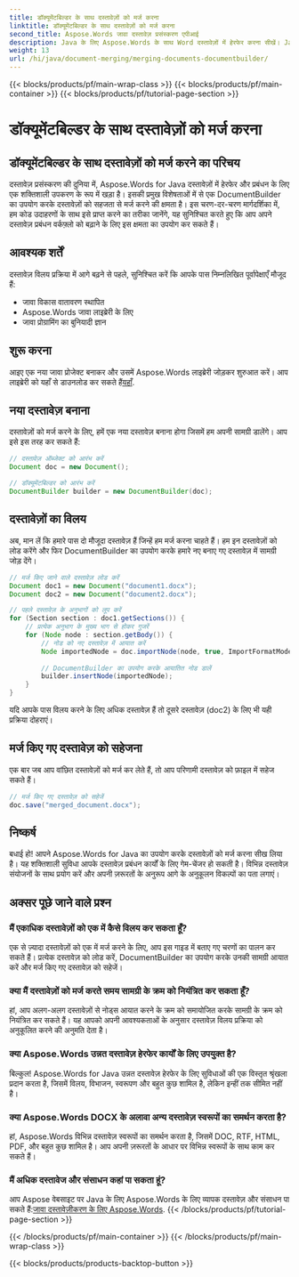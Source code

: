 ```yaml
---
title: डॉक्यूमेंटबिल्डर के साथ दस्तावेज़ों को मर्ज करना
linktitle: डॉक्यूमेंटबिल्डर के साथ दस्तावेज़ों को मर्ज करना
second_title: Aspose.Words जावा दस्तावेज़ प्रसंस्करण एपीआई
description: Java के लिए Aspose.Words के साथ Word दस्तावेज़ों में हेरफेर करना सीखें। Java में प्रोग्रामेटिक रूप से दस्तावेज़ बनाएँ, संपादित करें, मर्ज करें और परिवर्तित करें।
weight: 13
url: /hi/java/document-merging/merging-documents-documentbuilder/
---
```


{{< blocks/products/pf/main-wrap-class >}}
{{< blocks/products/pf/main-container >}}
{{< blocks/products/pf/tutorial-page-section >}}

# डॉक्यूमेंटबिल्डर के साथ दस्तावेज़ों को मर्ज करना


## डॉक्यूमेंटबिल्डर के साथ दस्तावेज़ों को मर्ज करने का परिचय

दस्तावेज़ प्रसंस्करण की दुनिया में, Aspose.Words for Java दस्तावेज़ों में हेरफेर और प्रबंधन के लिए एक शक्तिशाली उपकरण के रूप में खड़ा है। इसकी प्रमुख विशेषताओं में से एक DocumentBuilder का उपयोग करके दस्तावेज़ों को सहजता से मर्ज करने की क्षमता है। इस चरण-दर-चरण मार्गदर्शिका में, हम कोड उदाहरणों के साथ इसे प्राप्त करने का तरीका जानेंगे, यह सुनिश्चित करते हुए कि आप अपने दस्तावेज़ प्रबंधन वर्कफ़्लो को बढ़ाने के लिए इस क्षमता का उपयोग कर सकते हैं।

## आवश्यक शर्तें

दस्तावेज़ विलय प्रक्रिया में आगे बढ़ने से पहले, सुनिश्चित करें कि आपके पास निम्नलिखित पूर्वापेक्षाएँ मौजूद हैं:

- जावा विकास वातावरण स्थापित
- Aspose.Words जावा लाइब्रेरी के लिए
- जावा प्रोग्रामिंग का बुनियादी ज्ञान

## शुरू करना

 आइए एक नया जावा प्रोजेक्ट बनाकर और उसमें Aspose.Words लाइब्रेरी जोड़कर शुरुआत करें। आप लाइब्रेरी को यहाँ से डाउनलोड कर सकते हैं[यहाँ](https://releases.aspose.com/words/java/).

## नया दस्तावेज़ बनाना

दस्तावेज़ों को मर्ज करने के लिए, हमें एक नया दस्तावेज़ बनाना होगा जिसमें हम अपनी सामग्री डालेंगे। आप इसे इस तरह कर सकते हैं:

```java
// दस्तावेज़ ऑब्जेक्ट को आरंभ करें
Document doc = new Document();

// डॉक्यूमेंटबिल्डर को आरंभ करें
DocumentBuilder builder = new DocumentBuilder(doc);
```

## दस्तावेज़ों का विलय

अब, मान लें कि हमारे पास दो मौजूदा दस्तावेज़ हैं जिन्हें हम मर्ज करना चाहते हैं। हम इन दस्तावेज़ों को लोड करेंगे और फिर DocumentBuilder का उपयोग करके हमारे नए बनाए गए दस्तावेज़ में सामग्री जोड़ देंगे।

```java
// मर्ज किए जाने वाले दस्तावेज़ लोड करें
Document doc1 = new Document("document1.docx");
Document doc2 = new Document("document2.docx");

// पहले दस्तावेज़ के अनुभागों को लूप करें
for (Section section : doc1.getSections()) {
    // प्रत्येक अनुभाग के मुख्य भाग से होकर गुजरें
    for (Node node : section.getBody()) {
        // नोड को नए दस्तावेज़ में आयात करें
        Node importedNode = doc.importNode(node, true, ImportFormatMode.KEEP_SOURCE_FORMATTING);
        
        // DocumentBuilder का उपयोग करके आयातित नोड डालें
        builder.insertNode(importedNode);
    }
}
```

यदि आपके पास विलय करने के लिए अधिक दस्तावेज़ हैं तो दूसरे दस्तावेज़ (doc2) के लिए भी यही प्रक्रिया दोहराएं।

## मर्ज किए गए दस्तावेज़ को सहेजना

एक बार जब आप वांछित दस्तावेज़ों को मर्ज कर लेते हैं, तो आप परिणामी दस्तावेज़ को फ़ाइल में सहेज सकते हैं।

```java
// मर्ज किए गए दस्तावेज़ को सहेजें
doc.save("merged_document.docx");
```

## निष्कर्ष

बधाई हो! आपने Aspose.Words for Java का उपयोग करके दस्तावेज़ों को मर्ज करना सीख लिया है। यह शक्तिशाली सुविधा आपके दस्तावेज़ प्रबंधन कार्यों के लिए गेम-चेंजर हो सकती है। विभिन्न दस्तावेज़ संयोजनों के साथ प्रयोग करें और अपनी ज़रूरतों के अनुरूप आगे के अनुकूलन विकल्पों का पता लगाएं।

## अक्सर पूछे जाने वाले प्रश्न

### मैं एकाधिक दस्तावेज़ों को एक में कैसे विलय कर सकता हूँ?

एक से ज़्यादा दस्तावेज़ों को एक में मर्ज करने के लिए, आप इस गाइड में बताए गए चरणों का पालन कर सकते हैं। प्रत्येक दस्तावेज़ को लोड करें, DocumentBuilder का उपयोग करके उनकी सामग्री आयात करें और मर्ज किए गए दस्तावेज़ को सहेजें।

### क्या मैं दस्तावेज़ों को मर्ज करते समय सामग्री के क्रम को नियंत्रित कर सकता हूँ?

हां, आप अलग-अलग दस्तावेज़ों से नोड्स आयात करने के क्रम को समायोजित करके सामग्री के क्रम को नियंत्रित कर सकते हैं। यह आपको अपनी आवश्यकताओं के अनुसार दस्तावेज़ विलय प्रक्रिया को अनुकूलित करने की अनुमति देता है।

### क्या Aspose.Words उन्नत दस्तावेज़ हेरफेर कार्यों के लिए उपयुक्त है?

बिल्कुल! Aspose.Words for Java उन्नत दस्तावेज़ हेरफेर के लिए सुविधाओं की एक विस्तृत श्रृंखला प्रदान करता है, जिसमें विलय, विभाजन, स्वरूपण और बहुत कुछ शामिल है, लेकिन इन्हीं तक सीमित नहीं है।

### क्या Aspose.Words DOCX के अलावा अन्य दस्तावेज़ स्वरूपों का समर्थन करता है?

हां, Aspose.Words विभिन्न दस्तावेज़ स्वरूपों का समर्थन करता है, जिसमें DOC, RTF, HTML, PDF, और बहुत कुछ शामिल है। आप अपनी ज़रूरतों के आधार पर विभिन्न स्वरूपों के साथ काम कर सकते हैं।

### मैं अधिक दस्तावेज और संसाधन कहां पा सकता हूं?

 आप Aspose वेबसाइट पर Java के लिए Aspose.Words के लिए व्यापक दस्तावेज़ और संसाधन पा सकते हैं:[जावा दस्तावेज़ीकरण के लिए Aspose.Words](https://reference.aspose.com/words/java/).
{{< /blocks/products/pf/tutorial-page-section >}}

{{< /blocks/products/pf/main-container >}}
{{< /blocks/products/pf/main-wrap-class >}}

{{< blocks/products/products-backtop-button >}}
